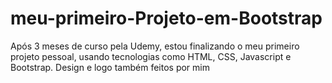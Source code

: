 # meu-primeiro-Projeto-em-Bootstrap


Após 3 meses de curso pela Udemy, estou finalizando o meu primeiro projeto pessoal, usando tecnologias como HTML, CSS, Javascript e Bootstrap. Design e logo também feitos por mim
